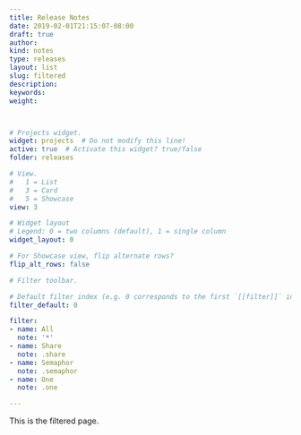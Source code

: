 ```yaml
---
title: Release Notes
date: 2019-02-01T21:15:07-08:00
draft: true
author: 
kind: notes
type: releases
layout: list
slug: filtered
description: 
keywords: 
weight: 



# Projects widget.
widget: projects  # Do not modify this line!
active: true  # Activate this widget? true/false
folder: releases 

# View.
#   1 = List
#   3 = Card
#   5 = Showcase
view: 3

# Widget layout
# Legend: 0 = two columns (default), 1 = single column
widget_layout: 0

# For Showcase view, flip alternate rows?
flip_alt_rows: false

# Filter toolbar.

# Default filter index (e.g. 0 corresponds to the first `[[filter]]` instance below).
filter_default: 0

filter:
- name: All
  note: '*'
- name: Share
  note: .share
- name: Semaphor
  note: .semaphor
- name: One 
  note: .one

---
```


This is the filtered page.  


